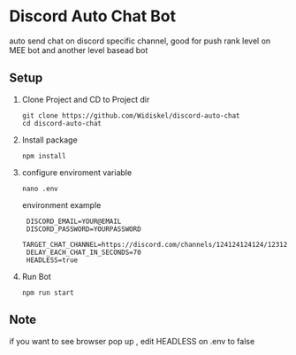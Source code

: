# Discord Auto Chat Bot

auto send chat on discord specific channel, good for push rank level on MEE bot and another level basead bot

## Setup
1. Clone Project and CD to Project dir
   ```
   git clone https://github.com/Widiskel/discord-auto-chat
   cd discord-auto-chat
   ```
2. Install package
   ```
   npm install
   ```
3. configure enviroment variable
   ```
   nano .env
   ```
   environment example
   ```
    DISCORD_EMAIL=YOUR@EMAIL
    DISCORD_PASSWORD=YOURPASSWORD
    TARGET_CHAT_CHANNEL=https://discord.com/channels/124124124124/123124124
    DELAY_EACH_CHAT_IN_SECONDS=70
    HEADLESS=true
   ```
4. Run Bot
   ```
   npm run start
   ```

## Note

if you want to see browser pop up , edit HEADLESS on .env to false